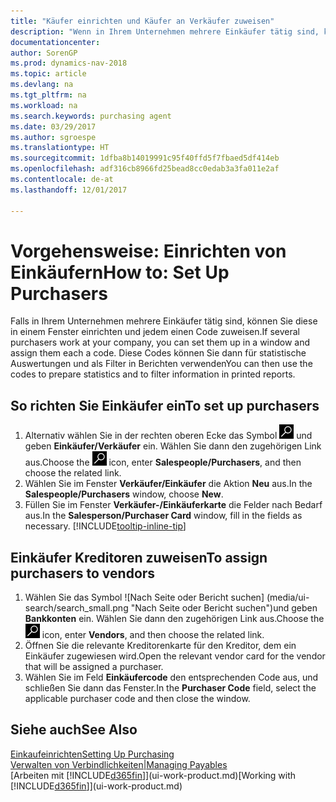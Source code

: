 ```yaml
---
title: "Käufer einrichten und Käufer an Verkäufer zuweisen"
description: "Wenn in Ihrem Unternehmen mehrere Einkäufer tätig sind, können Sie diese für statistische Analyse organisieren."
documentationcenter: 
author: SorenGP
ms.prod: dynamics-nav-2018
ms.topic: article
ms.devlang: na
ms.tgt_pltfrm: na
ms.workload: na
ms.search.keywords: purchasing agent
ms.date: 03/29/2017
ms.author: sgroespe
ms.translationtype: HT
ms.sourcegitcommit: 1dfba8b14019991c95f40ffd5f7fbaed5df414eb
ms.openlocfilehash: adf316cb8966fd25bead8cc0edab3a3fa011e2af
ms.contentlocale: de-at
ms.lasthandoff: 12/01/2017

---
```

# <a name="how-to-set-up-purchasers"></a><span data-ttu-id="1925b-103">Vorgehensweise: Einrichten von Einkäufern</span><span class="sxs-lookup"><span data-stu-id="1925b-103">How to: Set Up Purchasers</span></span>
<span data-ttu-id="1925b-104">Falls in Ihrem Unternehmen mehrere Einkäufer tätig sind, können Sie diese in einem Fenster einrichten und jedem einen Code zuweisen.</span><span class="sxs-lookup"><span data-stu-id="1925b-104">If several purchasers work at your company, you can set them up in a window and assign them each a code.</span></span> <span data-ttu-id="1925b-105">Diese Codes können Sie dann für statistische Auswertungen und als Filter in Berichten verwenden</span><span class="sxs-lookup"><span data-stu-id="1925b-105">You can then use the codes to prepare statistics and to filter information in printed reports.</span></span>

## <a name="to-set-up-purchasers"></a><span data-ttu-id="1925b-106">So richten Sie Einkäufer ein</span><span class="sxs-lookup"><span data-stu-id="1925b-106">To set up purchasers</span></span>
1. <span data-ttu-id="1925b-107">Alternativ wählen Sie in der rechten oberen Ecke das Symbol ![Nach Seite oder Bericht suchen](media/ui-search/search_small.png "Nach Seite oder Bericht suchen") und geben **Einkäufer/Verkäufer** ein. Wählen Sie dann den zugehörigen Link aus.</span><span class="sxs-lookup"><span data-stu-id="1925b-107">Choose the ![Search for Page or Report](media/ui-search/search_small.png "Search for Page or Report icon") icon, enter **Salespeople/Purchasers**, and then choose the related link.</span></span>
2. <span data-ttu-id="1925b-108">Wählen Sie im Fenster **Verkäufer/Einkäufer** die Aktion **Neu** aus.</span><span class="sxs-lookup"><span data-stu-id="1925b-108">In the **Salespeople/Purchasers** window, choose **New**.</span></span>
3. <span data-ttu-id="1925b-109">Füllen Sie im Fenster **Verkäufer-/Einkäuferkarte** die Felder nach Bedarf aus.</span><span class="sxs-lookup"><span data-stu-id="1925b-109">In the **Salesperson/Purchaser Card** window, fill in the fields as necessary.</span></span> [!INCLUDE[tooltip-inline-tip](includes/tooltip-inline-tip_md.md)]

## <a name="to-assign-purchasers-to-vendors"></a><span data-ttu-id="1925b-110">Einkäufer Kreditoren zuweisen</span><span class="sxs-lookup"><span data-stu-id="1925b-110">To assign purchasers to vendors</span></span>
1. <span data-ttu-id="1925b-111">Wählen Sie das Symbol ![Nach Seite oder Bericht suchen] (media/ui-search/search_small.png "Nach Seite oder Bericht suchen")und geben **Bankkonten** ein. Wählen Sie dann den zugehörigen Link aus.</span><span class="sxs-lookup"><span data-stu-id="1925b-111">Choose the ![Search for Page or Report](media/ui-search/search_small.png "Search for Page or Report icon") icon, enter **Vendors**, and then choose the related link.</span></span>
2. <span data-ttu-id="1925b-112">Öffnen Sie die relevante Kreditorenkarte für den Kreditor, dem ein Einkäufer zugewiesen wird.</span><span class="sxs-lookup"><span data-stu-id="1925b-112">Open the relevant vendor card for the vendor that will be assigned a purchaser.</span></span>
3. <span data-ttu-id="1925b-113">Wählen Sie im Feld **Einkäufercode** den entsprechenden Code aus, und schließen Sie dann das Fenster.</span><span class="sxs-lookup"><span data-stu-id="1925b-113">In the **Purchaser Code** field, select the applicable purchaser code and then close the window.</span></span>

## <a name="see-also"></a><span data-ttu-id="1925b-114">Siehe auch</span><span class="sxs-lookup"><span data-stu-id="1925b-114">See Also</span></span>
[<span data-ttu-id="1925b-115">Einkaufeinrichten</span><span class="sxs-lookup"><span data-stu-id="1925b-115">Setting Up Purchasing</span></span>](purchasing-setup-purchasing.md)  
[<span data-ttu-id="1925b-116">Verwalten von Verbindlichkeiten|</span><span class="sxs-lookup"><span data-stu-id="1925b-116">Managing Payables</span></span>](payables-manage-payables.md)  
<span data-ttu-id="1925b-117">[Arbeiten mit [!INCLUDE[d365fin](includes/d365fin_md.md)]](ui-work-product.md)</span><span class="sxs-lookup"><span data-stu-id="1925b-117">[Working with [!INCLUDE[d365fin](includes/d365fin_md.md)]](ui-work-product.md)</span></span>

